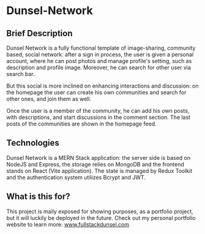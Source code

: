 # Dunsel-Network

## Brief Description
Dunsel Network is a fully functional template of image-sharing, community based, social network: after a sign in process, the user is given a personal account, where he can post photos and manage profile's setting, such as description and profile image. Moreover, he can search for other user via search bar.

But this social is more inclined on enhancing interactions and discussion: on the homepage the user can create his own communities and search for other ones, and join them as well. 

Once the user is a member of the community, he can add his own posts, with descriptions, and start discussions in the comment section.
The last posts of the communities are shown in the homepage feed.

## Technologies
Dunsel Network is a MERN Stack application: the server side is based on NodeJS and Express, the storage relies on MongoDB and the frontend stands on React (Vite application).
The state is managed by Redux Toolkit and the authentication system utilizes Bcrypt and JWT.

## What is this for?
This project is maily exposed for showing purposes, as a portfolio project, but it will luckily be deployed in the future.
Check out my personal portfolio website to learn more:  www.fullstackdunsel.com
